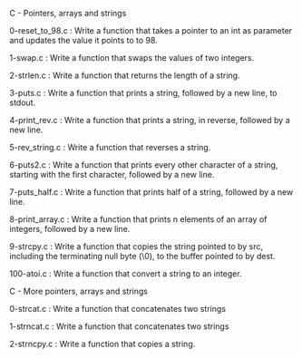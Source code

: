 C - Pointers, arrays and strings

0-reset_to_98.c : Write a function that takes a pointer to an int as parameter and updates the value it points to to 98.

1-swap.c : Write a function that swaps the values of two integers.

2-strlen.c : Write a function that returns the length of a string.

3-puts.c : Write a function that prints a string, followed by a new line, to stdout.

4-print_rev.c : Write a function that prints a string, in reverse, followed by a new line.

5-rev_string.c : Write a function that reverses a string.

6-puts2.c : Write a function that prints every other character of a string, starting with the first character, followed by a new line.

7-puts_half.c : Write a function that prints half of a string, followed by a new line.

8-print_array.c : Write a function that prints n elements of an array of integers, followed by a new line.

9-strcpy.c : Write a function that copies the string pointed to by src, including the terminating null byte (\0), to the buffer pointed to by dest.

100-atoi.c : Write a function that convert a string to an integer.

C - More pointers, arrays and strings

0-strcat.c : Write a function that concatenates two strings

1-strncat.c : Write a function that concatenates two strings

2-strncpy.c : Write a function that copies a string.
